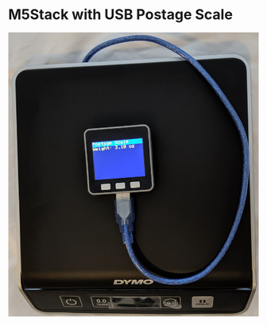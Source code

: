 # M5Stack with USB Postage Scale

![M5Stack weighing itself on postage scale](./images/usbscale.jpg)
